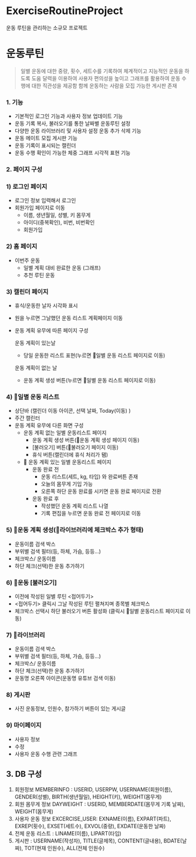 # ExerciseRoutineProject
운동 루틴을 관리하는 소규모 프로젝트

# 운동루틴

> 일별 운동에 대한 중량, 횟수, 세트수를 기록하여 체계적이고 지능적인 운동을 하도록 도움
> 달력을 이용하여 사용자 편의성을 높이고 그래프를 활용하여 운동 수행에 대한 직관성을 제공함
> 함께 운동하는 사람을 모집 가능한 게시판 존재

### 1. **기능**

- 기본적인 로그인 기능과 사용자 정보 업데이트 기능
- 운동 기록 복사, 불러오기를 통한 날짜별 운동루틴 설정
- 다양한 운동 라이브러리 및 사용자 설정 운동 추가 삭제 기능
- 운동 메이트 모집 게시판 기능
- 운동 기록이 표시되는 캘린더
- 운동 수행 확인이 가능한 체중 그래프 시각적 표현 기능

### 2. **페이지 구성**

### 1) 로그인 페이지

- 로그인 정보 입력해서 로그인
- 회원가입 페이지로 이동
  - 이름, 생년월일, 성별, 키 몸무게
  - 아이디(중복확인), 비번, 비번확인
  - 회원가입

### 2) 홈 페이지

- 이번주 운동
  - 일별 계획 대비 완료한 운동 (그래프)
  - 추천 루틴 운동

### 3) 캘린더 페이지

- 휴식/운동한 날자 시각화 표시

- 원을 누르면 그날했던 운동 리스트 계획페이지 이동

- 운동 계획 유무에 따른 페이지 구성

  운동 계획이 있는날

  - 당일 운동한 리스트 표현(누르면 📘일별 운동 리스트 페이지로 이동)

  운동 계획이 없는 날

  - 운동 계획 생성 버튼(누르면 📘일별 운동 리스트 페이지로 이동)

### 4) 📘일별 운동 리스트

- 상단바 (캘린더 이동 아이콘, 선택 날짜, Today(이동) )
- 주간 캘린터
- 운동 계획 유무에 다른 화면 구성
  - 운동 계획 없는 일별 운동리스트 페이지
    - 운동 계획 생성 버튼(📙운동 계획 생성 페이지 이동)
    - [불러오기] 버튼(📕불러오기 페이지 이동)
    - 휴식 버튼(캘린더에 휴식 처리가 됌)
  - 📗 운동 계획 있는 일별 운동리스트 페이지
    - 운동 완료 전
      - 운동 리스트(세트, kg, 타입) 와 완료버튼 존재
      - 오늘의 몸무게 기입 가능
      - 오른쪽 하단 운동 완료를 시키면 운동 완료 페이지로 전환
    - 운동 완료 후
      - 작성했던 운동 계획 리스트 나열
      - 기록 편집을 누르면 운동 완료 전 페이지로 이동

### 5) 📙운동 계획 생성(📄라이브러리에 체크박스 추가 형태)

- 운동이름 검색 박스
- 부위별 검색 필터(등, 하체, 가슴, 등등…)
- 체크박스/  운동이름
- 하단 체크(선택)한 운동 추가하기

### 6) 📕운동 [불러오기]

- 이전에 작성된 일별 루틴 <접어두기>
- <접어두기> 클릭시 그날 작성된 루틴 펼쳐지며 종목별 체크박스
- 체크박스 선택시 하단 불러오기 버튼 활성화 (클릭시 📗일별 운동리스트 페이지로 이동)

### 7) 📄라이브러리

- 운동이름 검색 박스
- 부위별 검색 필터(등, 하체, 가슴, 등등…)
- 체크박스/  운동이름
- 하단 체크(선택)한 운동 추가하기
- 운동명 오른쪽 아이콘(운동명 유튜브 검색 이동)

### 8) 게시판

- 사진 운동정보, 인원수, 참가하기 버튼이 있는 게시글

### 9) 마이페이지

- 사용자 정보
- 수정
- 사용자 운동 수행 관련 그래프

## 3. DB 구성

1. 회원정보 MEMBERINFO : USERID, USERPW, USERNAME(회원이름), GENDER(성별), BIRTH(생년월일), HEIGHT(키), WEIGHT(몸무게)
2. 회원 몸무게 정보 DAYWEIGHT  : USERID, MEMBERDATE(몸무게 기록 날짜), WEIGHT(몸무게)
3. 사용자 운동 정보 EXCERCISE_USER: EXNAME(이름), EXPART(파트), EXREP(횟수), EXSET(세트수), EXVOL(중량), EXDATE(운동한 날짜)
4. 전체 운동 리스트 : LINAME(이름), LIPART(타입)
5. 게시판 : USERNAME(작성자), TITLE(글제목), CONTENT(글내용), BDATE(날짜), TOT(현재 인원수), ALL(전체 인원수)
